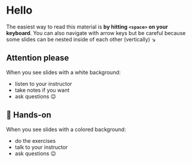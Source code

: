 # Hello

The easiest way to read this material is **by hitting `<space>` on your
keyboard**. You can also navigate with arrow keys but be careful because some
slides can be nested inside of each other (vertically) &searr;


## Attention please

When you see slides with a white background:

- listen to your instructor
- take notes if you want
- ask questions 😉


<!-- .slide: class="hands-on" -->
## 🚀 Hands-on

When you see slides with a colored background:

- do the exercises
- talk to your instructor
- ask questions 😉
